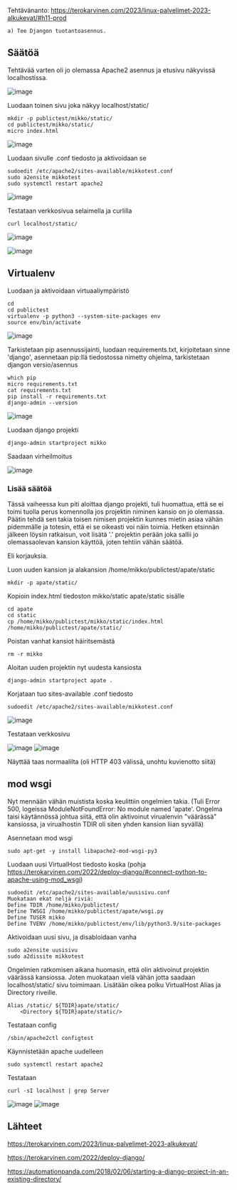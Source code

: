 Tehtävänanto: https://terokarvinen.com/2023/linux-palvelimet-2023-alkukevat/#h11-prod    
    
    a) Tee Djangon tuotantoasennus.
    
## Säätöä

Tehtävää varten oli jo olemassa Apache2 asennus ja etusivu näkyvissä localhostissa.

![image](https://user-images.githubusercontent.com/122888695/222431632-cefeb1d1-6b04-4bac-a7c4-c16269661111.png)

Luodaan toinen sivu joka näkyy localhost/static/

    mkdir -p publictest/mikko/static/
    cd publictest/mikko/static/
    micro index.html
    
![image](https://user-images.githubusercontent.com/122888695/222440224-bd9b6cbf-20f0-40a1-b4b5-3c566d1fadb9.png)

Luodaan sivulle .conf tiedosto ja aktivoidaan se

    sudoedit /etc/apache2/sites-available/mikkotest.conf
    sudo a2ensite mikkotest
    sudo systemctl restart apache2

![image](https://user-images.githubusercontent.com/122888695/222440694-af838fb4-c8cc-4e9a-9bdd-56fd8f5a60de.png)

Testataan verkkosivua selaimella ja curlilla

    curl localhost/static/

![image](https://user-images.githubusercontent.com/122888695/222440969-4c986c2b-ebd6-4751-8565-c0a93b223637.png)

![image](https://user-images.githubusercontent.com/122888695/222440855-1c6c895d-db4c-43ad-93e0-7d5446d3eb93.png)

## Virtualenv

Luodaan ja aktivoidaan virtuaaliympäristö

    cd
    cd publictest
    virtualenv -p python3 --system-site-packages env
    source env/bin/activate

![image](https://user-images.githubusercontent.com/122888695/222458998-174e329d-0d47-4ad6-becc-d368cd8eece5.png)

Tarkistetaan pip asennussijainti, luodaan requirements.txt, kirjoitetaan sinne 'django', asennetaan pip:llä tiedostossa nimetty ohjelma, tarkistetaan djangon versio/asennus

    which pip
    micro requirements.txt
    cat requirements.txt
    pip install -r requirements.txt 
    django-admin --version

![image](https://user-images.githubusercontent.com/122888695/222459550-41b2fad4-bb3f-464e-b552-765ebb570e01.png)

Luodaan django projekti

    django-admin startproject mikko
    
Saadaan virheilmoitus 

![image](https://user-images.githubusercontent.com/122888695/222477850-f274b8c5-b114-4b87-923c-0e32c8841a67.png)

### Lisää säätöä

Tässä vaiheessa kun piti aloittaa django projekti, tuli huomattua, että se ei toimi tuolla perus komennolla jos projektin niminen kansio on jo olemassa.
Päätin tehdä sen takia toisen nimisen projektin kunnes mietin asiaa vähän pidemmälle ja totesin, että ei se oikeasti voi näin toimia. Hetken etsinnän jälkeen löysin ratkaisun, voit lisätä '.' projektin perään joka sallii jo olemassaolevan kansion käyttöä, joten tehtiin vähän säätöä.

Eli korjauksia.

Luon uuden kansion ja alakansion /home/mikko/publictest/apate/static

    mkdir -p apate/static/
    
Kopioin index.html tiedoston mikko/static apate/static sisälle

    cd apate
    cd static
    cp /home/mikko/publictest/mikko/static/index.html /home/mikko/publictest/apate/static/
    
Poistan vanhat kansiot häiritsemästä

    rm -r mikko
    
Aloitan uuden projektin nyt uudesta kansiosta

    django-admin startproject apate .
    
Korjataan tuo sites-available .conf tiedosto

    sudoedit /etc/apache2/sites-available/mikkotest.conf

![image](https://user-images.githubusercontent.com/122888695/222480810-a0702765-6464-4407-a255-64431316111f.png)


Testataan verkkosivu 

![image](https://user-images.githubusercontent.com/122888695/222480957-571075e8-64ea-4f4a-afcd-846966657d00.png)
![image](https://user-images.githubusercontent.com/122888695/222481049-4680371c-f824-4c88-9fd2-92c938f2be4d.png)

Näyttää taas normaalilta (oli HTTP 403 välissä, unohtu kuvienotto siitä)


## mod wsgi

Nyt mennään vähän muistista koska keulittiin ongelmien takia. (Tuli Error 500, logeissa ModuleNotFoundError: No module named 'apate'. Ongelma taisi käytännössä johtua siitä, että olin aktivoinut virualenvin "väärässä" kansiossa, ja virualhostin TDIR oli siten yhden kansion liian syvällä)

Asennetaan mod wsgi

    sudo apt-get -y install libapache2-mod-wsgi-py3
    
Luodaan uusi VirtualHost tiedosto koska (pohja https://terokarvinen.com/2022/deploy-django/#connect-python-to-apache-using-mod_wsgi)

    sudoedit /etc/apache2/sites-available/uusisivu.conf
    Muokataan ekat neljä riviä:
    Define TDIR /home/mikko/publictest/
    Define TWSGI /home/mikko/publictest/apate/wsgi.py
    Define TUSER mikko
    Define TVENV /home/mikko/publictest/env/lib/python3.9/site-packages
    
Aktivoidaan uusi sivu, ja disabloidaan vanha

    sudo a2ensite uusisivu
    sudo a2dissite mikkotest
    
Ongelmien ratkomisen aikana huomasin, että olin aktivoinut projektin väärässä kansiossa. Joten muokataan vielä vähän jotta saadaan localhost/static/ sivu toimimaan. Lisätään oikea polku VirtualHost Alias ja Directory riveille. 
    
    Alias /static/ ${TDIR}apate/static/
        <Directory ${TDIR}apate/static/>

Testataan config

    /sbin/apache2ctl configtest
    
Käynnistetään apache uudelleen

    sudo systemctl restart apache2
    
Testataan

    curl -sI localhost | grep Server
    
![image](https://user-images.githubusercontent.com/122888695/222746582-4d6ca499-eed6-4691-b562-cc55ee7b3d0a.png)
![image](https://user-images.githubusercontent.com/122888695/222746841-fe064a47-3f12-488f-a529-586e58ef501b.png)

## Lähteet

https://terokarvinen.com/2023/linux-palvelimet-2023-alkukevat/

https://terokarvinen.com/2022/deploy-django/

https://automationpanda.com/2018/02/06/starting-a-django-project-in-an-existing-directory/ 

